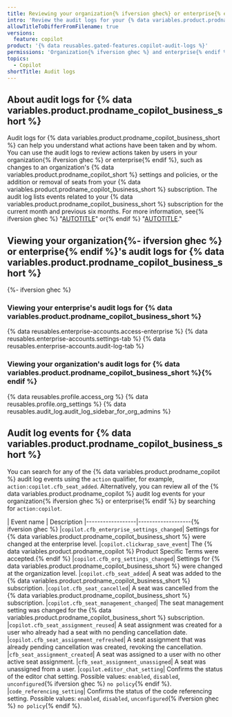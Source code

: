 ```yaml
---
title: Reviewing your organization{% ifversion ghec%} or enterprise{% endif %}'s audit logs for Copilot for Business
intro: 'Review the audit logs for your {% data variables.product.prodname_copilot_business_short %} subscription to understand what actions have been taken and by which users.'
allowTitleToDifferFromFilename: true
versions:
  feature: copilot
product: '{% data reusables.gated-features.copilot-audit-logs %}'
permissions: 'Organization{% ifversion ghec %} and enterprise{% endif %} owners can interact with the audit log.'
topics:
  - Copilot
shortTitle: Audit logs
---
```


## About audit logs for {% data variables.product.prodname_copilot_business_short %}

Audit logs for {% data variables.product.prodname_copilot_business_short %} can help you understand what actions have been taken and by whom. You can use the audit logs to review actions taken by users in your organization{% ifversion ghec %} or enterprise{% endif %}, such as changes to an organization's {% data variables.product.prodname_copilot_short %} settings and policies, or the addition or removal of seats from your {% data variables.product.prodname_copilot_business_short %} subscription. The audit log lists events related to your {% data variables.product.prodname_copilot_business_short %} subscription for the current month and previous six months. For more information, see{% ifversion ghec %} "[AUTOTITLE](/enterprise-cloud@latest/admin/monitoring-activity-in-your-enterprise/reviewing-audit-logs-for-your-enterprise/about-the-audit-log-for-your-enterprise)" or{% endif %} "[AUTOTITLE](/organizations/keeping-your-organization-secure/managing-security-settings-for-your-organization/reviewing-the-audit-log-for-your-organization)."

## Viewing your organization{%- ifversion ghec %} or enterprise{% endif %}'s audit logs for {% data variables.product.prodname_copilot_business_short %}
{%- ifversion ghec %}
### Viewing your enterprise's audit logs for {% data variables.product.prodname_copilot_business_short %}

{% data reusables.enterprise-accounts.access-enterprise %}
{% data reusables.enterprise-accounts.settings-tab %}
{% data reusables.enterprise-accounts.audit-log-tab %}

### Viewing your organization's audit logs for {% data variables.product.prodname_copilot_business_short %}{% endif %}

{% data reusables.profile.access_org %}
{% data reusables.profile.org_settings %}
{% data reusables.audit_log.audit_log_sidebar_for_org_admins %}

## Audit log events for {% data variables.product.prodname_copilot_business_short %}

You can search for any of the {% data variables.product.prodname_copilot %} audit log events using the `action` qualifier, for example, `action:copilot.cfb_seat_added`. Alternatively, you can review all of the {% data variables.product.prodname_copilot %} audit log events for your organization{% ifversion ghec %} or enterprise{% endif %} by searching for `action:copilot`.

| Event name | Description
|------------------|-------------------{% ifversion ghec %}
|`copilot.cfb_enterprise_settings_changed`| Settings for {% data variables.product.prodname_copilot_business_short %} were changed at the enterprise level.
|`copilot.clickwrap_save_event`| The {% data variables.product.prodname_copilot %} Product Specific Terms were accepted.{% endif %}
|`copilot.cfb_org_settings_changed`| Settings for {% data variables.product.prodname_copilot_business_short %} were changed at the organization level.
|`copilot.cfb_seat_added`| A seat was added to the {% data variables.product.prodname_copilot_business_short %} subscription.
|`copilot.cfb_seat_cancelled`| A seat was cancelled from the {% data variables.product.prodname_copilot_business_short %} subscription.
|`copilot.cfb_seat_management_changed`| The seat management setting was changed for the {% data variables.product.prodname_copilot_business_short %} subscription.
|`copilot.cfb_seat_assignment_reused`| A seat assignment was created for a user who already had a seat with no pending cancellation date.
|`copilot.cfb_seat_assignment_refreshed`| A seat assignment that was already pending cancellation was created, revoking the cancellation.
|`cfb_seat_assignment_created`| A seat was assigned to a user with no other active seat assignment.
|`cfb_seat_assignment_unassigned`| A seat was unassigned from a user.
|`copilot.editor_chat_setting`| Confirms the status of the editor chat setting. Possible values: `enabled`, `disabled`, `unconfigured`{% ifversion ghec %} `no policy`{% endif %}.
|`code_referencing_setting`| Confirms the status of the code referencing setting. Possible values: `enabled`, `disabled`, `unconfigured`{% ifversion ghec %} `no policy`{% endif %}.
